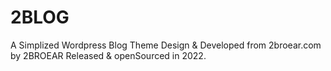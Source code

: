 # 2BLOG
A Simplized Wordpress Blog Theme Design &amp; Developed from 2broear.com by 2BROEAR Released &amp; openSourced in 2022.

